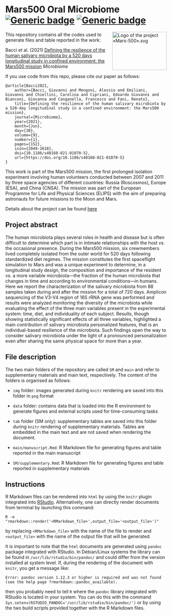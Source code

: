 # Mars500 Oral Microbiome [![Generic badge](https://img.shields.io/badge/Made_with-R_Markdown-blue.svg)](https://shields.io/) [![Generic badge](https://img.shields.io/github/license/gibacci/Mars500_oral_microbiome)](https://shields.io/)

<img alt="Logo of the project «Mars-500».svg" src="https://upload.wikimedia.org/wikipedia/commons/thumb/e/e3/Logo_of_the_project_%C2%ABMars-500%C2%BB.svg/170px-Logo_of_the_project_%C2%ABMars-500%C2%BB.svg.png" width="170" height="119" align="right">

This repository contains all the codes used to generate files and table reported in the work:

Bacci et al. (2021) [Defining the resilience of the human salivary microbiota by a 520 days longitudinal study in confined environment: the Mars500 mission](https://microbiomejournal.biomedcentral.com/articles/10.1186/s40168-021-01070-5) *Microbiome*

If you use code from this repo, please cite our paper as follows:

```
﻿@article{Bacci2021,
	author={Bacci, Giovanni and Mengoni, Alessio and Emiliani, Giovanni and Chiellini, Carolina and Cipriani, Edoardo Giovanni and Bianconi, Giovanna and Canganella, Francesco and Fani, Renato},
	title={Defining the resilience of the human salivary microbiota by a 520-day longitudinal study in a confined environment: the Mars500 mission}, 
	journal={Microbiome},
	year={2021},
	month={Jun},
	day={30},
	volume={9},
	number={1},
	pages={152},
	issn={2049-2618},
	doi={10.1186/s40168-021-01070-5},
	url={https://doi.org/10.1186/s40168-021-01070-5}
}
```

This work is part of the Mars500 mission, the first prolonged isolation experiment involving human volunteers conducted between 2007 and 2011 by three space agencies of different countries: Russia (Roscosmos), Europe (ESA), and China (CNSA). The mission was part of the European Programme for Life and Physical Sciences (ELIPS) with the aim of preparing astronauts for future missions to the Moon and Mars.

Details about the project can be found [here](https://www.esa.int/Science_Exploration/Human_and_Robotic_Exploration/Mars500/Mars500_study_overview)

## Project abstract

The human microbiota plays several roles in health and disease but is often difficult to determine which part is in intimate relationships with the host _vs._ the occasional presence. During the Mars500 mission, six crewmembers lived completely isolated from the outer world for 520 days following standardized diet regimes. The mission constitutes the first spaceflight simulation to Mars and was a unique experiment to determine, in a longitudinal study design, the composition and importance of the resident _vs._ a more variable microbiota&mdash;the fraction of the human microbiota that changes in time and according to environmental conditions&mdash;in humans. Here we report the characterization of the salivary microbiota from 88 samples taken during and after the mission for a total of 720 days. Amplicon sequencing of the V3-V4 region of 16S rRNA gene was performed and results were analyzed monitoring the diversity of the microbiota while evaluating the effect of the three main variables present in the experimental system: time, diet, and individuality of each subject. Results, though showing statistically significant effects of all three variables, highlighted a main contribution of salivary microbiota personalized features, that is an individual-based resilience of the microbiota. Such findings open the way to consider salivary microbiota under the light of a pronounced personalization even after sharing the same physical space for more than a year.

## File description

The two main folders of the repository are called `SM` and `main` and refer to supplementary materials and main text, respectively. The content of the folders is organised as follows:

* `img` folder: images generated during `knitr` rendering are saved into this folder in `png` format

* `data` folder: contains data that is loaded into the R environment to generate figures and external scripts used for time-consuming tasks

* `tab` folder (SM only): supplementary tables are saved into this folder during `knitr` rendering of supplementary materials. Tables are embedded in the main text and are not saved when rendering the document.

* `main/manuscript.Rmd`: R Markdown file for generating figures and table reported in the main manuscript

* `SM/supplementary.Rmd`: R Markdown file for generating figures and table reported in supplementary materials

## Instructions

R Markdown files can be rendered into `html` by using the `knitr` plugin integrated into [RStudio](https://rstudio.com/?_ga=2.50552553.1339302526.1611745574-1183453795.1578408315). Alternatively, one can directly render documents from terminal by launching this command:

```shell
R -e "rmarkdown::render('<RMarkdown_file>',output_file='<output_file>')"
```

by replacing `<RMarkdown_file>` with the name of the file to render and `<output_file>` with the name of the output file that will be generated.

It is important to note that the `html` documents are generated using `pandoc` package integrated with RStudio. In Debian/Linux systems the library can be found in `/usr/lib/rstudio/bin/pandoc/` and could differ from the version installed at system level. If, during the rendering of the document with `knitr`, you get a message like:

```
Error: pandoc version 1.12.3 or higher is required and was not found (see the help page ?rmarkdown::pandoc_available).
```

then you probably need to tell `R` where the `pandoc` library integrated with RStudio is located in your system. You can do this with the command `Sys.setenv(RSTUDIO_PANDOC='/usr/lib/rstudio/bin/pandoc/')` or by using the two build scripts provided together with the R Markdown files.
